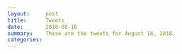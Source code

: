 ```yaml
---
layout:     post
title:      Tweets
date:       2018-08-16
summary:    These are the tweets for August 16, 2018.
categories:
---
```


